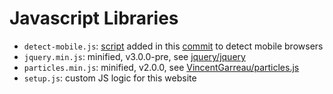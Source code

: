 # Javascript Libraries

* `detect-mobile.js`: [script](http://detectmobilebrowser.com/) added in this [commit](https://github.com/izzygomez/izzygomez.github.io/commit/bdb242ba96a56b7eb4b3c33c2c5dd612b87083f4) to detect mobile browsers
* `jquery.min.js`: minified, v3.0.0-pre, see [jquery/jquery](https://github.com/jquery/jquery)
* `particles.min.js`: minified, v2.0.0, see [VincentGarreau/particles.js](https://github.com/VincentGarreau/particles.js)
* `setup.js`: custom JS logic for this website
